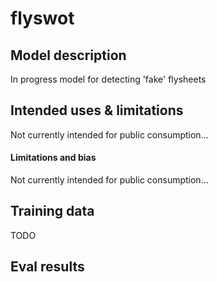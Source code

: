 # flyswot

## Model description

In progress model for detecting 'fake' flysheets

## Intended uses & limitations

Not currently intended for public consumption... 

#### Limitations and bias

Not currently intended for public consumption... 

## Training data

TODO 

## Eval results

